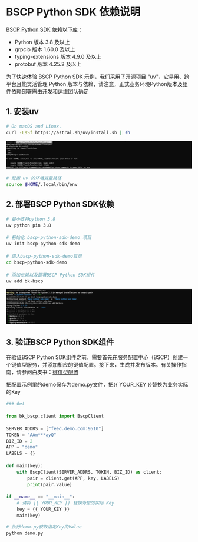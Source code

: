 # BSCP Python SDK 依赖说明
[BSCP Python SDK](https://github.com/TencentBlueKing/bscp-python-sdk) 依赖以下库：

* Python 版本 3.8 及以上
* grpcio 版本 1.60.0 及以上
* typing-extensions 版本 4.9.0 及以上
* protobuf 版本 4.25.2 及以上

为了快速体验 BSCP Python SDK 示例，我们采用了开源项目 "[uv](https://github.com/astral-sh/uv)"，它易用、跨平台且能灵活管理 Python 版本与依赖，请注意，正式业务环境Python版本及组件依赖部署需由开发和运维团队确定



## 1. 安装uv

```bash
# On macOS and Linux.
curl -LsSf https://astral.sh/uv/install.sh | sh
```

![uv_install](../Image/uv_install.png)

```bash
# 配置 uv 的环境变量路径
source $HOME/.local/bin/env
```



## 2. 部署BSCP Python SDK依赖

```bash
# 最小支持python 3.8
uv python pin 3.8

# 初始化 bscp-python-sdk-demo 项目
uv init bscp-python-sdk-demo

# 进入bscp-python-sdk-demo目录
cd bscp-python-sdk-demo

# 添加依赖以及部署BSCP Python SDK组件
uv add bk-bscp
```

![bscp_python_sdk_tools_install](../Image/bscp_python_sdk_tools_install.png)


## 3. 验证BSCP Python SDK组件

在验证BSCP Python SDK组件之前，需要首先在服务配置中心（BSCP）创建一个键值型服务，并添加相应的键值配置。接下来，生成并发布版本。有关操作指南，请参阅白皮书：[键值型配置](https://bk.tencent.com/docs/markdown/ZH/BSCP/1.29/UserGuide/QuickStart/kv.md)

把配置示例里的demo保存为demo.py文件，把{{ YOUR_KEY }}替换为业务实际的Key

```python
### Get

from bk_bscp.client import BscpClient

SERVER_ADDRS = ["feed.demo.com:9510"]
TOKEN = "AAm***ayQ"
BIZ_ID = 2
APP = "demo"
LABELS = {}

def main(key):
    with BscpClient(SERVER_ADDRS, TOKEN, BIZ_ID) as client:
        pair = client.get(APP, key, LABELS)
        print(pair.value)

if __name__ == "__main__":
    # 请将 {{ YOUR_KEY }} 替换为您的实际 Key
    key = {{ YOUR_KEY }}
    main(key)
```

```bash
# 执行demo.py获取指定Key的Value
python demo.py
```



